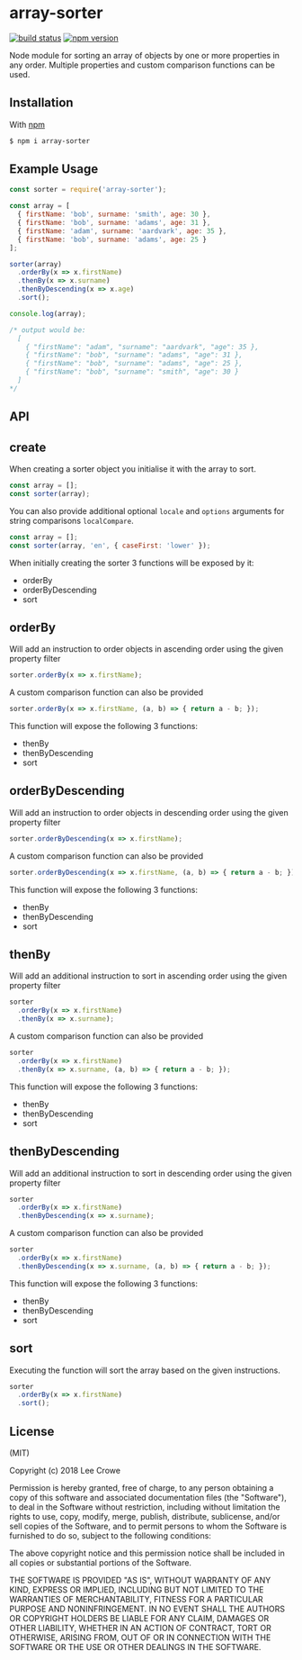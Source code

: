 # array-sorter

[![build status](https://travis-ci.org/croweman/array-sorter.svg)](https://travis-ci.org/croweman/array-sorter) [![npm version](https://badge.fury.io/js/array-sorter.svg)](https://www.npmjs.com/package/array-sorter)

Node module for sorting an array of objects by one or more properties in any order. Multiple properties and custom comparison functions can be used.

## Installation

With [npm](http://npmjs.org)

```bash
$ npm i array-sorter
```

## Example Usage

```js
const sorter = require('array-sorter');

const array = [ 
  { firstName: 'bob', surname: 'smith', age: 30 },
  { firstName: 'bob', surname: 'adams', age: 31 },
  { firstName: 'adam', surname: 'aardvark', age: 35 },
  { firstName: 'bob', surname: 'adams', age: 25 }
];

sorter(array)
  .orderBy(x => x.firstName)
  .thenBy(x => x.surname)
  .thenByDescending(x => x.age)
  .sort();

console.log(array);

/* output would be:
  [
    { "firstName": "adam", "surname": "aardvark", "age": 35 },
    { "firstName": "bob", "surname": "adams", "age": 31 },
    { "firstName": "bob", "surname": "adams", "age": 25 },
    { "firstName": "bob", "surname": "smith", "age": 30 }
  ]
*/
```

## API

## create

When creating a sorter object you initialise it with the array to sort.

```js
const array = [];
const sorter(array);
```

You can also provide additional optional `locale` and `options` arguments for string comparisons `localCompare`. 

```js
const array = [];
const sorter(array, 'en', { caseFirst: 'lower' });
```

When initially creating the sorter 3 functions will be exposed by it:

- orderBy
- orderByDescending
- sort

## orderBy

Will add an instruction to order objects in ascending order using the given property filter

```js
sorter.orderBy(x => x.firstName);
```

A custom comparison function can also be provided

```js
sorter.orderBy(x => x.firstName, (a, b) => { return a - b; });
```

This function will expose the following 3 functions:

- thenBy
- thenByDescending
- sort

## orderByDescending

Will add an instruction to order objects in descending order using the given property filter

```js
sorter.orderByDescending(x => x.firstName);
```

A custom comparison function can also be provided

```js
sorter.orderByDescending(x => x.firstName, (a, b) => { return a - b; });
```

This function will expose the following 3 functions:

- thenBy
- thenByDescending
- sort

## thenBy

Will add an additional instruction to sort in ascending order using the given property filter

```js
sorter
  .orderBy(x => x.firstName)
  .thenBy(x => x.surname);
```

A custom comparison function can also be provided

```js
sorter
  .orderBy(x => x.firstName)
  .thenBy(x => x.surname, (a, b) => { return a - b; });
```

This function will expose the following 3 functions:

- thenBy
- thenByDescending
- sort

## thenByDescending

Will add an additional instruction to sort in descending order using the given property filter

```js
sorter
  .orderBy(x => x.firstName)
  .thenByDescending(x => x.surname);
```

A custom comparison function can also be provided

```js
sorter
  .orderBy(x => x.firstName)
  .thenByDescending(x => x.surname, (a, b) => { return a - b; });
```

This function will expose the following 3 functions:

- thenBy
- thenByDescending
- sort

## sort

Executing the function will sort the array based on the given instructions.

```js
sorter
  .orderBy(x => x.firstName)
  .sort();
```  

## License

(MIT)

Copyright (c) 2018 Lee Crowe

Permission is hereby granted, free of charge, to any person obtaining a copy of
this software and associated documentation files (the "Software"), to deal in
the Software without restriction, including without limitation the rights to
use, copy, modify, merge, publish, distribute, sublicense, and/or sell copies
of the Software, and to permit persons to whom the Software is furnished to do
so, subject to the following conditions:

The above copyright notice and this permission notice shall be included in all
copies or substantial portions of the Software.

THE SOFTWARE IS PROVIDED "AS IS", WITHOUT WARRANTY OF ANY KIND, EXPRESS OR
IMPLIED, INCLUDING BUT NOT LIMITED TO THE WARRANTIES OF MERCHANTABILITY,
FITNESS FOR A PARTICULAR PURPOSE AND NONINFRINGEMENT. IN NO EVENT SHALL THE
AUTHORS OR COPYRIGHT HOLDERS BE LIABLE FOR ANY CLAIM, DAMAGES OR OTHER
LIABILITY, WHETHER IN AN ACTION OF CONTRACT, TORT OR OTHERWISE, ARISING FROM,
OUT OF OR IN CONNECTION WITH THE SOFTWARE OR THE USE OR OTHER DEALINGS IN THE
SOFTWARE.